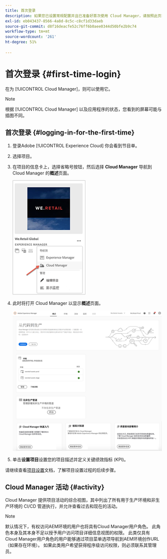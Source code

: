 ```yaml
---
title: 首次登录
description: 如果您已设置常规配置并且已准备好首次使用 Cloud Manager，请按照此页面上的说明进行操作。
exl-id: eb043437-8566-4a8d-8c5c-c8cf1d33daeb
source-git-commit: d8f16deacfe52c76ff6b0aee0344d50bfe2b9c74
workflow-type: tm+mt
source-wordcount: '261'
ht-degree: 51%

---
```



# 首次登录 {#first-time-login}

在为 [!UICONTROL Cloud Manager]，则可以使用它。

>[!NOTE]
>
>根据 [!UICONTROL Cloud Manager] 以及应用程序的状态，您看到的屏幕可能与插图不同。

## 首次登录 {#logging-in-for-the-first-time}

1. 登录Adobe [!UICONTROL Experience Cloud] 你会看到节目单。

1. 选择项目。

1. 在项目的信息卡上，选择省略号按钮，然后选择 **Cloud Manager** 导航到 Cloud Manager 的&#x200B;**概述**&#x200B;页面。

   ![Cloud Manager 选项](/help/assets/navigate-cm1.png)

1. 此时将打开 Cloud Manager 以显示&#x200B;**概述**&#x200B;页面。

   ![Cloud Manager 概述页面](/help/assets/FirstLogin1.png)

1. 单击&#x200B;**设置项目**&#x200B;设置您的项目描述并定义关键绩效指标 (KPI)。

请继续查看[项目设置](/help/getting-started/program-setup.md)文档，了解项目设置过程的后续步骤。

## Cloud Manager 活动 {#activity}

Cloud Manager 提供项目活动的综合视图，其中列出了所有用于生产环境和非生产环境的 CI/CD 管道执行，并允许查看过去和现在的活动。

>[!NOTE]
>
>默认情况下，有权访问AEM环境的用户也将具有Cloud Manager用户角色。 此角色本身及其本身不足以授予用户访问项目详细信息视图的权限。 此类仅具有Cloud Manager用户角色的用户能够通过项目菜单选项导航到AEM环境创作URL（如果存在环境）。 如果此类用户希望获得程序级访问权限，则必须联系其管理员。
